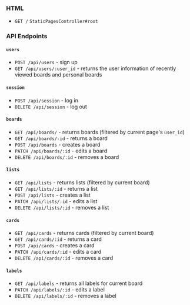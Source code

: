 ### HTML

* `GET /` `StaticPagesController#root`

### API Endpoints

#### `users`

* `POST /api/users` - sign up
* `GET /api/users/:user_id` - returns the user information of recently viewed boards and personal boards

#### `session`

* `POST /api/session` - log in
* `DELETE /api/session` - log out

#### `boards`

* `GET /api/boards/` - returns boards (filtered by current page's `user_id`)
* `GET /api/boards/:id` - returns a board
* `POST /api/boards` - creates a board
* `PATCH /api/boards/:id` - edits a board
* `DELETE /api/boards/:id` - removes a board

#### `lists`

* `GET /api/lists` - returns lists (filtered by current board)
* `GET /api/lists/:id` - returns a list
* `POST /api/lists` - creates a list
* `PATCH /api/lists/:id` - edits a list
* `DELETE /api/lists/:id` - removes a list

#### `cards`

* `GET /api/cards` - returns cards (filtered by current board)
* `GET /api/cards/:id` - returns a card
* `POST /api/cards` - creates a card
* `PATCH /api/cards/:id` - edits a card
* `DELETE /api/cards/:id` - removes a card

#### `labels`

* `GET /api/labels` - returns all labels for current board
* `PATCH /api/labels/:id` - edits a label
* `DELETE /api/labels/:id` - removes a label
